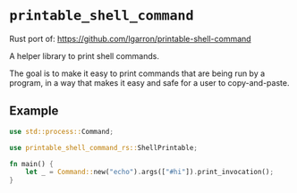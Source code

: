 # `printable_shell_command`

Rust port of: https://github.com/lgarron/printable-shell-command

A helper library to print shell commands.

The goal is to make it easy to print commands that are being run by a program, in a way that makes it easy and safe for a user to copy-and-paste.

## Example

```rust
use std::process::Command;

use printable_shell_command_rs::ShellPrintable;

fn main() {
    let _ = Command::new("echo").args(["#hi"]).print_invocation();
}
```

